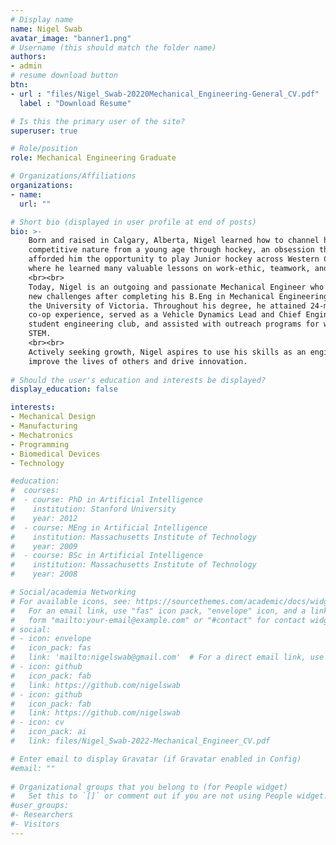 ```yaml
---
# Display name
name: Nigel Swab
avatar_image: "banner1.png"
# Username (this should match the folder name)
authors:
- admin
# resume download button
btn:
- url : "files/Nigel_Swab-20220Mechanical_Engineering-General_CV.pdf"
  label : "Download Resume"

# Is this the primary user of the site?
superuser: true

# Role/position
role: Mechanical Engineering Graduate

# Organizations/Affiliations
organizations:
- name: 
  url: ""

# Short bio (displayed in user profile at end of posts)
bio: >-
    Born and raised in Calgary, Alberta, Nigel learned how to channel his 
    competitive nature from a young age through hockey, an obsession that 
    afforded him the opportunity to play Junior hockey across Western Canada 
    where he learned many valuable lessons on work-ethic, teamwork, and accountability.
    <br><br>
    Today, Nigel is an outgoing and passionate Mechanical Engineer who's seeking 
    new challenges after completing his B.Eng in Mechanical Engineering at 
    the University of Victoria. Throughout his degree, he attained 24-months of 
    co-op experience, served as a Vehicle Dynamics Lead and Chief Engineer for a
    student engineering club, and assisted with outreach programs for women in 
    STEM.
    <br><br>
    Actively seeking growth, Nigel aspires to use his skills as an engineer to 
    improve the lives of others and drive innovation.
    
# Should the user's education and interests be displayed?
display_education: false

interests:
- Mechanical Design
- Manufacturing
- Mechatronics
- Programming
- Biomedical Devices
- Technology

#education:
#  courses:
#  - course: PhD in Artificial Intelligence
#    institution: Stanford University
#    year: 2012
#  - course: MEng in Artificial Intelligence
#    institution: Massachusetts Institute of Technology
#    year: 2009
#  - course: BSc in Artificial Intelligence
#    institution: Massachusetts Institute of Technology
#    year: 2008

# Social/academia Networking
# For available icons, see: https://sourcethemes.com/academic/docs/widgets/#icons
#   For an email link, use "fas" icon pack, "envelope" icon, and a link in the
#   form "mailto:your-email@example.com" or "#contact" for contact widget.
# social:
# - icon: envelope
#   icon_pack: fas
#   link: 'mailto:nigelswab@gmail.com'  # For a direct email link, use "mailto:nigelswab@gmail.com".
# - icon: github
#   icon_pack: fab
#   link: https://github.com/nigelswab
# - icon: github
#   icon_pack: fab
#   link: https://github.com/nigelswab
# - icon: cv
#   icon_pack: ai
#   link: files/Nigel_Swab-2022-Mechanical_Engineer_CV.pdf

# Enter email to display Gravatar (if Gravatar enabled in Config)
#email: ""
  
# Organizational groups that you belong to (for People widget)
#   Set this to `[]` or comment out if you are not using People widget.  
#user_groups:
#- Researchers
#- Visitors
---
```

